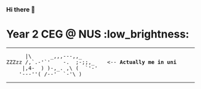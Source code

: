 ### Hi there 👋

<!--
**ngnigel99/ngnigel99** is a ✨ _special_ ✨ repository because its `README.md` (this file) appears on your GitHub profile.

Here are some ideas to get you started:

- 🔭 I’m currently working on ...
- 🌱 I’m currently learning ...
- 👯 I’m looking to collaborate on ...
- 🤔 I’m looking for help with ...
- 💬 Ask me about ...
- 📫 How to reach me: ...
- 😄 Pronouns: ...
- ⚡ Fun fact: ...
-->
<h1>
  Year 2 CEG @ NUS :low_brightness:
</h1>
<hr>
<pre alt="me sleeping" src="https://www.asciiart.eu/animals/cats">
      |\      _,,,---,,_
ZZZzz /,`.-'`'    -.  ;-;;,_    <-- <strong>Actually me in uni</strong>
     |,4-  ) )-,_. ,\ (  `'-'
    '---''(_/--'  `-'\_)   
</pre>
<hr>
